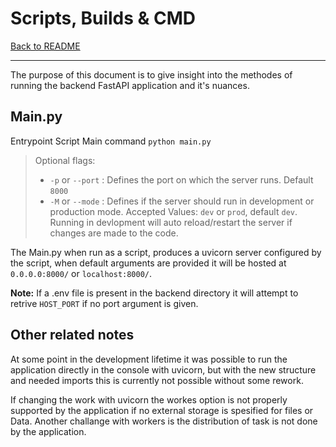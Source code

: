 # Scripts, Builds & CMD

[Back to README](../README.md)

---
The purpose of this document is to give insight into the methodes of running the backend FastAPI application and it's nuances.

## Main.py

Entrypoint Script
Main command `python main.py`
> Optional flags:
>
> * `-p` or `--port` : Defines the port on which the server runs. Default `8000`
> * `-M` or `--mode` : Defines if the server should run in development or production mode. Accepted Values: `dev` or `prod`, default `dev`. Running in devlopment will auto reload/restart the server if changes are made to the code.
>

The Main.py when run as a script, produces a uvicorn server configured by the script, when default arguments are provided it will be hosted at `0.0.0.0:8000/` or `localhost:8000/`.

**Note:** If a .env file is present in the backend directory it will attempt to retrive `HOST_PORT` if no port argument is given.

## Other related notes

At some point in the development lifetime it was possible to run the application directly in the console with uvicorn, but with the new structure and needed imports this is currently not possible without some rework.

If changing the work with uvicorn the workes option is not properly supported by the application if no external storage is spesified for files or Data. Another challange with workers is the distribution of task is not done by the application.
